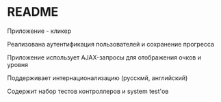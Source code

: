# README

Приложение - кликер

Реализована аутентификация пользователей и сохранение прогресса

Приложение использует AJAX-запросы для отображения очков и уровня

Поддерживает интернационализацию (русскмй, английский)

Содержит набор тестов контроллеров и system test'ов